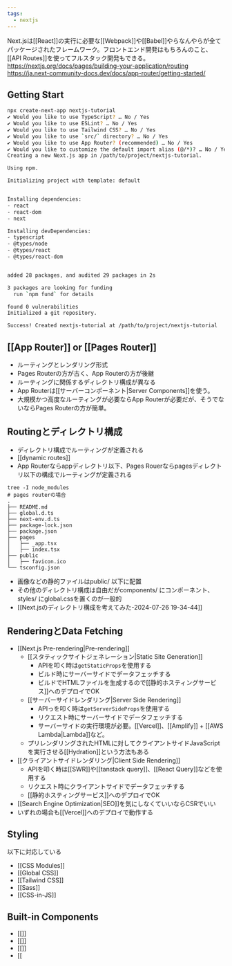 ```yaml
---
tags:
  - nextjs
---
```

Next.jsは[[React]]の実行に必要な[[Webpack]]や[[Babel]]やらなんやらが全てパッケージされたフレームワーク。フロントエンド開発はもちろんのこと、[[API Routes]]を使ってフルスタック開発もできる。
https://nextjs.org/docs/pages/building-your-application/routing
https://ja.next-community-docs.dev/docs/app-router/getting-started/
## Getting Start
```bash
npx create-next-app nextjs-tutorial
✔ Would you like to use TypeScript? … No / Yes
✔ Would you like to use ESLint? … No / Yes
✔ Would you like to use Tailwind CSS? … No / Yes
✔ Would you like to use `src/` directory? … No / Yes
✔ Would you like to use App Router? (recommended) … No / Yes
✔ Would you like to customize the default import alias (@/*)? … No / Yes
Creating a new Next.js app in /path/to/project/nextjs-tutorial.

Using npm.

Initializing project with template: default


Installing dependencies:
- react
- react-dom
- next

Installing devDependencies:
- typescript
- @types/node
- @types/react
- @types/react-dom


added 28 packages, and audited 29 packages in 2s

3 packages are looking for funding
  run `npm fund` for details

found 0 vulnerabilities
Initialized a git repository.

Success! Created nextjs-tutorial at /path/to/project/nextjs-tutorial
```

## [[App Router]] or [[Pages Router]]
- ルーティングとレンダリング形式
- Pages Routerの方が古く、App Routerの方が後継
- ルーティングに関係するディレクトリ構成が異なる
- App Routerは[[サーバーコンポーネント|Server Components]]を使う。
- 大規模かつ高度なルーティングが必要ならApp Routerが必要だが、そうでないならPages Routerの方が簡単。
## Routingとディレクトリ構成
- ディレクトリ構成でルーティングが定義される
- [[dynamic routes]]
- App Routerならappディレクトリ以下、Pages Rouerならpagesディレクトリ以下の構成でルーティングが定義される
```
tree -I node_modules
# pages routerの場合
.
├── README.md
├── global.d.ts
├── next-env.d.ts
├── package-lock.json
├── package.json
├── pages
│   ├── _app.tsx
│   ├── index.tsx
├── public
│   ├── favicon.ico
└── tsconfig.json
```
- 画像などの静的ファイルはpublic/ 以下に配置
- その他のディレクトリ構成は自由だがcomponents/ にコンポーネント、styles/ にglobal.cssを置くのが一般的
- [[Next.jsのディレクトリ構成を考えてみた-2024-07-26 19-34-44]]

## RenderingとData Fetching
- [[Next.js Pre-rendering|Pre-rendering]]
	- [[スタティックサイトジェネレーション|Static Site Generation]]
		- APIを叩く時は`getStaticProps`を使用する
		- ビルド時にサーバーサイドでデータフェッチする
		- ビルドでHTMLファイルを生成するので[[静的ホスティングサービス]]へのデプロイでOK
	- [[サーバーサイドレンダリング|Server Side Rendering]]
		- APIっを叩く時は`getServerSideProps`を使用する
		- リクエスト時にサーバーサイドでデータフェッチする
		- サーバーサイドの実行環境が必要。[[Vercel]]、[[Amplify]] + [[AWS Lambda|Lambda]]など。
	- プリレンダリングされたHTMLに対してクライアントサイドJavaScriptを実行させる[[Hydration]]という方法もある
- [[クライアントサイドレンダリング|Client Side Rendering]]
	- APIを叩く時は[[SWR]]や[[tanstack query]]、[[React Query]]などを使用する
	- リクエスト時にクライアントサイドでデータフェッチする
	- [[静的ホスティングサービス]]へのデプロイでOK
- [[Search Engine Optimization|SEO]]を気にしなくていいならCSRでいい
- いずれの場合も[[Vercel]]へのデプロイで動作する
## Styling
以下に対応している
- [[CSS Modules]]
- [[Global CSS]]
- [[Tailwind CSS]]
- [[Sass]]
- [[CSS-in-JS]]
## Built-in Components
- [[<Image>]]
- [[<Link>]]
- [[<Head>]]
- [[<Script>]]
## フルスタック開発
[[API Routes]]を使用してサーバーサイドロジックを実装することもできる。
## Next.jsにおけるクライアントサイドとサーバーサイド
### クライアントサイド
[[クライアントサイドレンダリング|CSR]]のコンポーネントやクライアントサイドでのデータフェッチなど、クライアントサイドで動作する部分。
### サーバーサイド
[[API Routes]]や[[getServerSideProps]]、[[getStaticProps]]など、サーバーサイドで動作する部分。
## アーキテクチャ
### ルーティングディレクトリとコンポーネントを分ける
ルーティングディレクトリ（[[App Router]]のappディレクトリ、[[Pages Router]]のpagesディレクトリ）には最低限の各ページファイルだけしか含めず、具体的なマークアップはcomponentsディレクトリ配下に実装する構成がよく採用される。
```bash
your-project
  |- components # UIコンポーネント
  |- lib        # ユーティリティやライブラリ
  |- hooks      # カスタムフック
  |- pages      # ルーティング
     |- dashboard
        |- page.tsx
     |- index.tsx
  |- styles     # CSSやスタイル関連（CSSinModuleの場合はないこともある）
  |- types      # 型定義
```
利点
- 各ディレクトリに関心を分離
- コードの再利用性の向上
- 保守性の向上
- スケーラビリティ
- テスト容易性

さらに大規模なプロジェクトの場合、ルーティングディレクトリは単一コンポーネントを置くだけにすることもある。
```bash
your-project
  |- components # UIコンポーネント
      |- pages
	     |- top-page.tsx
  |- pages
      |- index.tsx
```
```tsx
// index.tsx
import { TopPage } from '@components/pages/top-page';

export default TopPage;
```

### リポジトリパターン
[[リポジトリパターン]]を採用して、APIクライアントを外部からDIすることもある。
### クリーンアーキテクチャ
## 環境変数
環境変数を `.env.local` ファイルから `process.env` にロードするためのビルトインサポートがある。
デフォルトでは、環境変数はNode.js環境でのみしようでき、ブラウザには公開されない。ブラウザに環境変数を公開するには、`NEXT_PUBLIC_`プレフィックスをつける必要がある
```bash
NEXT_PUBLIC_ANALYTICS_ID=abcdefghijk
```
```ts
prosess.env.NEXT_PUBLIC_ANALYTICS_ID;
```

## テスト
### UIのテスト
[[Jest]]と[[React Testing Library]], [[testing-library-jest-dom|@testing-library/jest-dom]]を使用する。
```zsh
# パッケージインストール
npm install --save-dev jest @types/jest jest-environment-jsdom @testing-library/react @testing-library/dom @testing-library/jest-dom ts-node

# jest.config.tsを作成
npm create jest@latest

# jest.setup.tsを作成
touch jest.setup.ts
```
```ts
// jest.config.ts
import "@testing-library/jest-dom";

// jest.config.ts
const config: Config = {
  ...
  // jestの実行前にjest.setup.tsを読み込むようにする
  setupFilesAfterEnv: ["<rootDir>/jest.setup.ts"],

};
```
### ユニットテスト
#### hooks
```tsx
import { QueryClient, QueryClientProvider } from "@tanstack/react-query";
import { act, renderHook, waitFor } from "@testing-library/react";
import { useTodos } from "./use-todos";
import { FirebaseTodoRepository } from "@/repositories/firebase-todo-repository";

jest.mock('@/repositories/firebase-todo-repository')

const createWrapper = () => {
  const queryClient = new QueryClient();
  return ({ children }: { children: React.ReactNode }) => {
    return (
      <QueryClientProvider client={queryClient}>{children}</QueryClientProvider>
    );
  };
};

describe("useTodos", () => {
  it("should fetch todos initially", async () => {
    const { result } = renderHook(() => useTodos(), {
      wrapper: createWrapper(),
    });
    expect(result.current.isLoading).toBe(true);
    await waitFor(() => result.current.todos && result.current.todos.length > 0)
    result.current.todos && expect(result.current.todos.length).toBeGreaterThan(0)
    });

  it('should add a new todo', async () => {
    const { result } = renderHook(() => useTodos(), {
	  wrapper: createWrapper(),
	});
	const initialTodoCount = result.current.todos?.length;
	act(() => {
	  result.current.setNewTodoTitle('New Todo')
	  result.current.addTodo()
	})
    await waitFor(() => { result.current.todos && result.current.todos.length > initialTodoCount })
	expect(result.current.todos?.some((todo) => { todo.title === 'New Todo' }))
  })
});
```

---
コンポーネント
[[hooks]]
[[データフェッチングライブラリ]]
[[APIクライアント]]
[[リポジトリパターン]]
エンティティ（モデル）